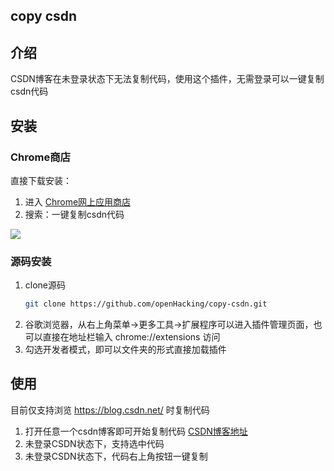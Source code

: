 ## copy csdn

## 介绍

CSDN博客在未登录状态下无法复制代码，使用这个插件，无需登录可以一键复制csdn代码

## 安装

### Chrome商店

直接下载安装：
1. 进入 [Chrome网上应用商店](https://chrome.google.com/webstore/category/extensions?hl=zh-CN)
2. 搜索：一键复制csdn代码

![](https://cdn.jsdelivr.net/gh/openHacking/static-files@main/img/1645522384306copy-csdn-web-store.png)
### 源码安装

1. clone源码
   ```sh
   git clone https://github.com/openHacking/copy-csdn.git
   ```
2. 谷歌浏览器，从右上角菜单->更多工具->扩展程序可以进入插件管理页面，也可以直接在地址栏输入 chrome://extensions 访问
3. 勾选开发者模式，即可以文件夹的形式直接加载插件

## 使用

目前仅支持浏览 https://blog.csdn.net/ 时复制代码

1. 打开任意一个csdn博客即可开始复制代码 [CSDN博客地址](https://blog.csdn.net/zsevgymko/article/details/121333081)
2. 未登录CSDN状态下，支持选中代码
3. 未登录CSDN状态下，代码右上角按钮一键复制
